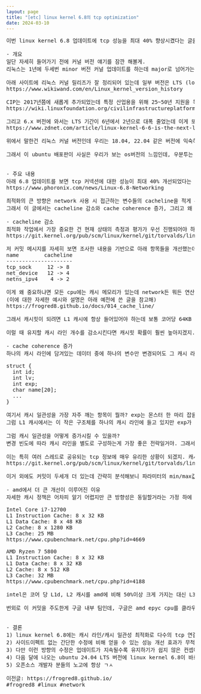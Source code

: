 ```yaml
---
layout: page
title: "[etc] linux kernel 6.8의 tcp optimization"
date: 2024-03-10
---
```


<pre>
이번 linux kernel 6.8 업데이트에 tcp 성능을 최대 40% 향상시켰다는 글을 우연히 보게 되어서 그 변경점이 궁금해서 자세히 찾아본 내용이야.

- 개요
일단 자세히 들어가기 전에 커널 버전 얘기를 잠깐 해볼게.
리눅스는 1년에 두세번 minor 버전 커널 업데이트를 하는데 major로 넘어가는 시점은 minor 숫자가 커지는 그 어느 시점이라고 해. major 버전 4,5에서 넘어간 히스토리를 보면 대충 minor 번호가 19,20번쯤 되면 넘어가는 듯.

아래 사이트에 리눅스 커널 릴리즈가 잘 정리되어 있는데 일부 버전은 LTS (long-term support) 이후에 CIP (civil infrastructure platform) 기간이 길게 추가된 걸 볼 수 있어.
https://www.wikiwand.com/en/Linux_kernel_version_history

CIP는 2017년쯤에 새롭게 추가되었는데 특정 산업용을 위해 25~50년 지원을 목표로 하는 SLTS (super long-term support) 개념을 도입한거고, 아래 CIP가 지원하는 플랫폼을 보면 일반 개발자 대상은 아니라는걸 알 수 있을거야.
https://wiki.linuxfoundation.org/civilinfrastructureplatform/ciptesting/cipreferencehardware

그리고 6.x 버전에 와서는 LTS 기간이 6년에서 2년으로 대폭 줄었는데 이게 또 궁금해서 찾아봤더니 커널 개발자가 두 가지 이유를 설명했는데, 1. 사람들은 LTS 버전을 업데이트 해놔도 잘 사용하지 않고, 2. 개발 인력이 점점 더 부족해져서 기간을 줄이기로 했대.
https://www.zdnet.com/article/linux-kernel-6-6-is-the-next-long-term-support-release/

위에서 말한건 리눅스 커널 버전인데 우리는 18.04, 22.04 같은 버전에 익숙하잖아? 왜냐하면 보통 리눅스 커널을 그대로 사용하는게 아니라 이 커널로 만든 리눅스 배포판을 사용하기 때문이야. 개발자면 보통 ubuntu를 쓸테고 점유율만 보면 redhat, centos도 자주 쓰이나 봐.

그래서 이 ubuntu 배포판이 사실은 우리가 보는 os버전의 느낌인데, 우분투는 2년마다 LTS 버전을 내놓고 해당 버전은 최대 10년의 지원을 해주고 있어. 올해 4월에 나올 ubuntu 24.04 LTS에서는 linux 6.8 커널을 사용하기로 했길래 그 변경 사항을 살펴보다가 눈길을 끄는 항목이 있어서 분석해봤어.


- 주요 내용
아래 6.8 업데이트를 보면 tcp 커넥션에 대한 성능이 최대 40% 개선되었다는 내용이 있는데, 특히 intel보단 amd 아키텍쳐에서 대단히 큰 개선을 보여주고 있어.
https://www.phoronix.com/news/Linux-6.8-Networking

최적화의 큰 방향은 network 사용 시 접근하는 변수들의 cacheline을 적게 유지하면서, cache coherence (캐시 일관성)을 높이는 수정을 했다고 해. 
그래서 이 글에서는 cacheline 감소와 cache coherence 증가, 그리고 왜 amd 아키텍쳐에서 더 큰 개선이 이뤄졌는지 세 가지를 살펴볼게.

- cacheline 감소
최적화 작업에서 가장 중요한 건 현재 상태의 측정과 평가가 우선 진행되어야 하는데 역시 커널 개발자분이라 조사를 아주 잘 해놨더라고. 6.5 커널 기준으로 분석한 커밋인데 network 내의 각 변수가 read_mostly 인지, write_mostly 인지 싹다 정리해서 올려놨으니 한번 구경해 봐.
https://git.kernel.org/pub/scm/linux/kernel/git/torvalds/linux.git/commit/?id=14006f1d8fa24a2320781ad503ca1cba92e940d2

저 커밋 메시지를 자세히 보면 조사한 내용을 기반으로 아래 항목들을 개선했는데 캐시 라인 수가 꽤 많이 줄어든 걸 볼 수 있어.
name        cacheline
---------------------
tcp_sock     12 -> 8
net_device   12 -> 4
netns_ipv4    4 -> 2

이게 왜 중요하냐면 모든 cpu에는 캐시 메모리가 있는데 network든 뭐든 연산을 위해서는 일단 필요한 데이터가 있는지 L1 캐시를 탐색하는 작업을 하게 되고, 여기서 없으면 캐시 미스가 발생해서 L2, L3, 메모리 탐색까지 가면서 latency가 점점 늘어나게 되니 캐시힛이 성능에 매우 중요한 역할을 할 수 밖에 없어. 
(이에 대한 자세한 예시와 설명은 아래 예전에 쓴 글을 참고해)
https://frogred8.github.io/docs/014_cache_line/

그래서 캐시힛이 되려면 L1 캐시에 항상 들어있어야 하는데 보통 코어당 64KB 정도 뿐이고, 이를 또 쪼개서 L1i, L1d로 나누니까 실제 데이터용 캐시는 32KB, 그리고 하나의 캐시 라인 용량이 64Byte니까 512개의 캐시 라인만 저장 가능한 상황이야. 게다가 요즘엔 하이퍼스레드로 두 개씩 돌아가니 하나의 프로세스가 점유하는 캐시 용량은 더 적어지게 되고.

이럴 때 유지할 캐시 라인 개수를 감소시킨다면 캐시힛 확률이 훨씬 높아지겠지. 총 개수만 세봐도 기존: 28개 -> 개선: 14개로 캐시 유지 용량이 절반으로 줄어들었으니까. 이게 첫번째 주요 개선 사항이야.

- cache coherence 증가
하나의 캐시 라인에 담겨있는 데이터 중에 하나의 변수만 변경되어도 그 캐시 라인 전체가 만료되어 캐시 갱신을 요청하게 돼. 아래처럼 생긴 구조체가 있다고 생각해볼게.

struct {
  int id;
  int lv;
  int exp;
  char name[20];
  ...
}

여기서 캐시 일관성을 가장 자주 깨는 항목이 뭘까? exp는 몬스터 한 마리 잡을 때마다 변경되니까 이 값이겠지?
그럼 L1 캐시에서는 이 작은 구조체를 하나의 캐시 라인에 들고 있지만 exp가 변경될 때마다 캐시 갱신이 필요하게 되면서 성능이 나빠질거라 예상할 수 있어.

그럼 캐시 일관성을 어떻게 증가시킬 수 있을까? 
변경 빈도에 따라 캐시 라인을 별도로 구성하는게 가장 좋은 전략일거야. 그래서 커널 개발자가 초반에 모든 network 변수에 대해 read_mostly, write_mostly 분류를 먼저 만들어 놓았고, 이에 따라 read_mostly 변수만 모아놓는다면 그 캐시 라인은 캐시 일관성이 거의 깨지지 않은 상태로 유지되어 캐시힛 확률이 훨씬 올라가게 되는거야. 

이는 특히 여러 스레드로 공유되는 tcp 정보에 매우 유리한 상황이 되겠지. 캐시 일관성은 공유 자원에 특히 취약하니까. 아래는 이 방향성으로 수정된 커밋 중 하나야.
https://git.kernel.org/pub/scm/linux/kernel/git/torvalds/linux.git/commit/?id=18fd64d2542292713b0322e6815be059bdee440c

이거 외에도 커밋이 두세개 더 있는데 간략히 분석해보니 파라미터의 min/max값, 최초 생성 시 설정되는 값들은 read_mostly로 모아놨고, 소켓의 누적 recv/send 데이터 크기나 sequence number, 갱신 시간 등은 write_mostly로 잘 분리했더라고.

- amd에서 더 큰 개선이 이루어진 이유
자세한 캐시 정책은 어차피 알기 어렵지만 큰 방향성은 동일할거라는 가정 하에 비슷한 급의 cpu를 비교해봤어. 

Intel Core i7-12700
L1 Instruction Cache: 8 x 32 KB
L1 Data Cache: 8 x 48 KB
L2 Cache: 8 x 1280 KB
L3 Cache: 25 MB
https://www.cpubenchmark.net/cpu.php?id=4669

AMD Ryzen 7 5800
L1 Instruction Cache: 8 x 32 KB
L1 Data Cache: 8 x 32 KB
L2 Cache: 8 x 512 KB
L3 Cache: 32 MB
https://www.cpubenchmark.net/cpu.php?id=4188

intel은 코어 당 L1d, L2 캐시를 amd에 비해 50%이상 크게 가지는 대신 L3 용량이 적은 특징을 확인할 수 있어. 그래서 첫번째 항목의 최적화로 캐시 라인 수를 줄인게 상대적으로 캐시 용량이 적은 amd의 성능 개선에 더 큰 영향을 주었을거라고 강한 예상을 해봄.

번외로 이 커밋을 주도한게 구글 내부 팀인데, 구글은 amd epyc cpu를 클라우드에 대규모로 도입할만큼 amd의 적극적인 벤더라서 이런 커널 수정도 주도적으로 진행하나봐. 나같은 개발자는 변경 사항도 거의 안보고 '버전 높은게 좋은거겠지'하고 쓰기에도 바쁜데.. 세상에는 참 똑똑한 사람이 많아서 다행이야.


- 결론
1) linux kernel 6.8에는 캐시 라인/캐시 일관성 최적화로 다수의 tcp 연결 상황에서 큰 성능 개선이 이뤄졌다.
2) 사이드이펙트 없는 간단한 수정에 비해 얻을 수 있는 성능 개선 효과가 무척 좋다.
3) 다만 이런 방향의 수정은 업데이트가 지속될수록 유지하기가 쉽지 않은 컨셉이라 걱정되지만, 커널 개발자 분들이니 어련히 알아서..
4) 다음 달에 나오는 ubuntu 24.04 LTS 버전에 linux kernel 6.8이 바로 들어가는데, 프로덕트 레벨에서 적용하여 측정해봐도 좋을 것 같다.
5) 오픈소스 개발자 분들의 노고에 항상 ㄱㅅ

이전글: https://frogred8.github.io/
#frogred8 #linux #network